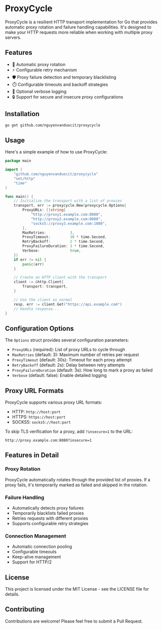 # ProxyCycle

ProxyCycle is a resilient HTTP transport implementation for Go that provides automatic proxy rotation and failure handling capabilities. It's designed to make your HTTP requests more reliable when working with multiple proxy servers.

## Features

- 🔄 Automatic proxy rotation
- ⚡ Configurable retry mechanism
- 🛡️ Proxy failure detection and temporary blacklisting
- ⏱️ Configurable timeouts and backoff strategies
- 📝 Optional verbose logging
- 🔒 Support for secure and insecure proxy configurations

## Installation

```bash
go get github.com/nguyenvanduocit/proxycycle
```

## Usage

Here's a simple example of how to use ProxyCycle:

```go
package main

import (
    "github.com/nguyenvanduocit/proxycycle"
    "net/http"
    "time"
)

func main() {
    // Initialize the transport with a list of proxies
    transport, err := proxycycle.New(proxycycle.Options{
        ProxyURLs: []string{
            "http://proxy1.example.com:8080",
            "http://proxy2.example.com:8080",
            "socks5://proxy3.example.com:1080",
        },
        MaxRetries:           3,
        ProxyTimeout:         30 * time.Second,
        RetryBackoff:         2 * time.Second,
        ProxyFailureDuration: 3 * time.Second,
        Verbose:              true,
    })
    if err != nil {
        panic(err)
    }

    // Create an HTTP client with the transport
    client := &http.Client{
        Transport: transport,
    }

    // Use the client as normal
    resp, err := client.Get("https://api.example.com")
    // Handle response...
}
```

## Configuration Options

The `Options` struct provides several configuration parameters:

- `ProxyURLs` (required): List of proxy URLs to cycle through
- `MaxRetries` (default: 3): Maximum number of retries per request
- `ProxyTimeout` (default: 30s): Timeout for each proxy attempt
- `RetryBackoff` (default: 2s): Delay between retry attempts
- `ProxyFailureDuration` (default: 3s): How long to mark a proxy as failed
- `Verbose` (default: false): Enable detailed logging

## Proxy URL Formats

ProxyCycle supports various proxy URL formats:

- HTTP: `http://host:port`
- HTTPS: `https://host:port`
- SOCKS5: `socks5://host:port`

To skip TLS verification for a proxy, add `?insecure=1` to the URL:

```
http://proxy.example.com:8080?insecure=1
```

## Features in Detail

### Proxy Rotation

ProxyCycle automatically rotates through the provided list of proxies. If a proxy fails, it's temporarily marked as failed and skipped in the rotation.

### Failure Handling

- Automatically detects proxy failures
- Temporarily blacklists failed proxies
- Retries requests with different proxies
- Supports configurable retry strategies

### Connection Management

- Automatic connection pooling
- Configurable timeouts
- Keep-alive management
- Support for HTTP/2

## License

This project is licensed under the MIT License - see the LICENSE file for details.

## Contributing

Contributions are welcome! Please feel free to submit a Pull Request.
